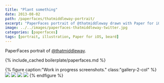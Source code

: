 ```yaml
---
title: "Plant something"
date: 2013-08-02
path: /paperfaces/thatmiddleway-portrait/
excerpt: "PaperFaces portrait of @thatmiddleway drawn with Paper for iOS on an iPad."
image: ../../images/paperfaces-thatmiddleway-twitter.jpg
categories: [paperfaces]
tags: [portrait, illustration, Paper for iOS, beard]
---
```


PaperFaces portrait of [@thatmiddleway](https://twitter.com/thatmiddleway).

{% include_cached boilerplate/paperfaces.md %}

{% figure caption:"Work in progress screenshots." class:"gallery-2-col" %}
[![](../../images/paperfaces-thatmiddleway-process-1-600.jpg)](../../images/paperfaces-thatmiddleway-process-1-lg.jpg)
[![](../../images/paperfaces-thatmiddleway-process-2-600.jpg)](../../images/paperfaces-thatmiddleway-process-2-lg.jpg)
[![](../../images/paperfaces-thatmiddleway-process-3-600.jpg)](../../images/paperfaces-thatmiddleway-process-3-lg.jpg)
[![](../../images/paperfaces-thatmiddleway-process-4-600.jpg)](../../images/paperfaces-thatmiddleway-process-4-lg.jpg)
{% endfigure %}
